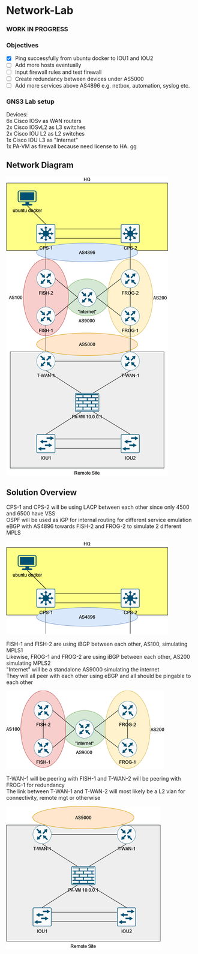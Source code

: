 # Network-Lab  

### WORK IN PROGRESS  

### Objectives  
- [x] Ping successfully from ubuntu docker to IOU1 and IOU2  
- [ ] Add more hosts eventually  
- [ ] Input firewall rules and test firewall  
- [ ] Create redundancy between devices under AS5000  
- [ ] Add more services above AS4896 e.g. netbox, automation, syslog etc.

### GNS3 Lab setup

Devices:  
6x Cisco IOSv as WAN routers  
2x Cisco IOSvL2 as L3 switches  
2x Cisco IOU L2 as L2 switches  
1x Cisco IOU L3 as "Internet"  
1x PA-VM as firewall because need license to HA. gg 

## Network Diagram  
![alt text](https://github.com/ExactExtra/Network-Lab/blob/main/Diagrams/Network%20Lab%20v1.png)


## Solution Overview  
CPS-1 and CPS-2 will be using LACP between each other since only 4500 and 6500 have VSS  
OSPF will be used as iGP for internal routing for different service emulation    
eBGP with AS4896 towards FISH-2 and FROG-2 to simulate 2 different MPLS  

![alt text](https://github.com/ExactExtra/Network-Lab/blob/main/Diagrams/HQ%20compartment.png)  

FISH-1 and FISH-2 are using iBGP between each other, AS100, simulating MPLS1  
Likewise, FROG-1 and FROG-2 are using iBGP between each other, AS200 simulating MPLS2  
"Internet" will be a standalone AS9000 simulating the internet  
They will all peer with each other using eBGP and all should be pingable to each other  

![alt text](https://github.com/ExactExtra/Network-Lab/blob/main/Diagrams/ISP%20compartment.png)  

T-WAN-1 will be peering with FISH-1 and T-WAN-2 will be peering with FROG-1 for redundancy  
The link between T-WAN-1 and T-WAN-2 will most likely be a L2 vlan for connectivity, remote mgt or otherwise  

![alt text](https://github.com/ExactExtra/Network-Lab/blob/main/Diagrams/Remote%20site%20compartment.png)
